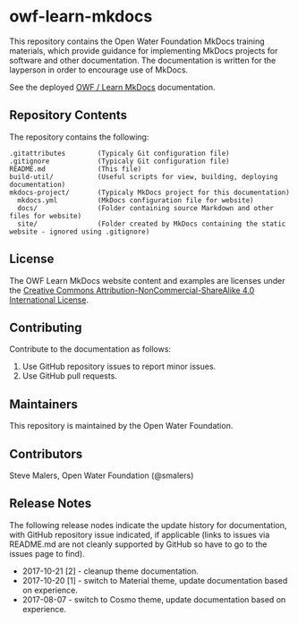 # owf-learn-mkdocs #

This repository contains the Open Water Foundation MkDocs training materials,
which provide guidance for implementing MkDocs projects for software and other documentation.
The documentation is written for the layperson in order to encourage use of MkDocs.

See the deployed [OWF / Learn MkDocs](http://learn.openwaterfoundation.org/owf-learn-mkdocs/) documentation.

## Repository Contents ##

The repository contains the following:

```text
.gitattributes        (Typicaly Git configuration file)
.gitignore            (Typicaly Git configuration file)
README.md             (This file)
build-util/           (Useful scripts for view, building, deploying documentation)
mkdocs-project/       (Typicaly MkDocs project for this documentation)
  mkdocs.yml          (MkDocs configuration file for website)
  docs/               (Folder containing source Markdown and other files for website)
  site/               (Folder created by MkDocs containing the static website - ignored using .gitignore)

```

## License ##

The OWF Learn MkDocs website content and examples are licenses under the
[Creative Commons Attribution-NonCommercial-ShareAlike 4.0 International License](https://creativecommons.org/licenses/by-nc-sa/4.0).

## Contributing ##

Contribute to the documentation as follows:

1. Use GitHub repository issues to report minor issues.
2. Use GitHub pull requests.

## Maintainers ##

This repository is maintained by the Open Water Foundation.

## Contributors ##

Steve Malers, Open Water Foundation (@smalers)

## Release Notes ##

The following release nodes indicate the update history for documentation, with GitHub repository issue indicated,
if applicable (links to issues via README.md are not cleanly supported by GitHub so have to go to the issues page to find).

* 2017-10-21 [2] - cleanup theme documentation.
* 2017-10-20 [1] - switch to Material theme, update documentation based on experience.
* 2017-08-07 - switch to Cosmo theme, update documentation based on experience.

